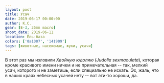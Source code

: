 ```yaml
---
layout: post
title: Усач
date: 2019-06-17 00:00:00
author: К.С.
gear: [E-3, 35mm macro]
shoot_date: 2019-06-11
location: Ёль-база
colors: ['0a1007', '141909']
tags: [животные, насекомые, жуки, усачи]
---
```

В этот раз мы изловили _Хвойную юдолию_ (_Judolia sexmaculata_), которая кроме красивого имени ничем и не примечательная -- так, мелкий усач, которого и не заметишь, если специально не искать. Эх, жаль, что в наших краях небесных усачей нету -- вот эти-то хороши, да.

